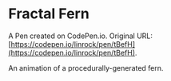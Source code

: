 # Fractal Fern

A Pen created on CodePen.io. Original URL: [https://codepen.io/linrock/pen/tBefH](https://codepen.io/linrock/pen/tBefH).

An animation of a procedurally-generated fern.
